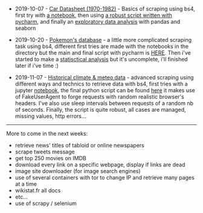 - 2019-10-07 - [Car Datasheet (1970-1982)](https://github.com/obrunet/Web_Scraping_Projects/blob/master/2019-10-07-car_datasheet/auto_mpg.html) - Basics of scraping using bs4, first try with [a notebook](https://github.com/obrunet/Web_Scraping_Projects/blob/master/2019-10-07-car_datasheet/scraping%20data.ipynb), then using [a robust script written with pycharm](https://github.com/obrunet/Web_Scraping_Projects/blob/master/2019-10-07-car_datasheet/last_scraper_version.py), and finally an [exploratory data analysis](https://github.com/obrunet/Web_Scraping_Projects/blob/master/2019-10-07-car_datasheet/making_scraped_data_usable.ipynb) with pandas and seaborn

- 2019-10-20 - [Pokemon's database](https://pokemondb.net/) - a little more complicated scraping task using bs4, different first tries are made with the notebooks in the directory but the main and final script with pycharm is [HERE](https://github.com/obrunet/Web_Scraping_Projects/blob/master/2019-10-20-pokemon_db/main.py). Then i've started to make a [statisctical analysis](https://github.com/obrunet/Web_Scraping_Projects/blob/master/2019-10-20-pokemon_db/pokemon_stats.ipynb) but it's uncomplete, i'll finished later if i've time :)

- 2019-11-07 - [Historical climate & meteo data](www.infoclimat.fr) - advanced scraping using different ways and technics to retrieve data with bs4, first tries with a jupyter [notebook](https://github.com/obrunet/Web_Scraping_Projects/blob/master/2019-11-07-meteo/meteo_scraping.ipynb), the final python script can be found [here](https://github.com/obrunet/Web_Scraping_Projects/blob/master/2019-11-07-meteo/several_webpages_scraping.py) it makes use of FakeUserAgent to forge requests with random realistic browser's headers. I've also use sleep intervals between requests of a random nb of seconds. Finally, the script is quite robust, all cases are managed, missing values, http errors...

---
More to come in the next weeks:
- retrieve news' titles of tabloid or online newspapers
- scrape tweets message
- get top 250 movies on IMDB
- download every link on a specific webpage, display if links are dead
- image site downloader (for image search engines)
- use of several containers with tor to change IP and retrieve many pages at a time
- wikistat.fr all docs
- etc...
- use of scrapy / selenium
